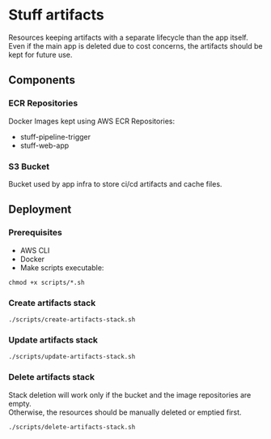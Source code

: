 # Stuff artifacts
Resources keeping artifacts with a separate lifecycle than the app itself.
Even if the main app is deleted due to cost concerns, the artifacts should be kept for future use.

## Components

### ECR Repositories
Docker Images kept using AWS ECR Repositories:
- stuff-pipeline-trigger
- stuff-web-app

### S3 Bucket
Bucket used by app infra to store ci/cd artifacts and cache files.

## Deployment

### Prerequisites
- AWS CLI
- Docker
- Make scripts executable:
```shell 
chmod +x scripts/*.sh
```

### Create artifacts stack
```shell
./scripts/create-artifacts-stack.sh
```

### Update artifacts stack
```shell
./scripts/update-artifacts-stack.sh
```

### Delete artifacts stack
Stack deletion will work only if the bucket and the image repositories are empty.  
Otherwise, the resources should be manually deleted or emptied first.
```shell
./scripts/delete-artifacts-stack.sh
```
